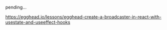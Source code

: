 pending...

https://egghead.io/lessons/egghead-create-a-broadcaster-in-react-with-usestate-and-useeffect-hooks
